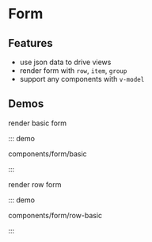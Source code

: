 # Form

## Features

- use json data to drive views
- render form with `row`, `item`, `group`
- support any components with `v-model`

## Demos

render basic form

::: demo

components/form/basic

:::

render row form

::: demo

components/form/row-basic

:::
